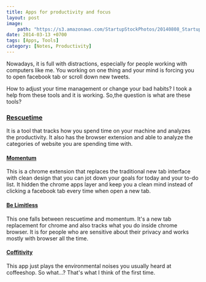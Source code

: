 ```yaml
---
title: Apps for productivity and focus
layout: post
image:
    path: "https://s3.amazonaws.com/StartupStockPhotos/20140808_StartupStockPhotos/75.jpg"
date: 2014-03-13 +0700
tags: [Apps, Tools]
category: [Notes, Productivity]
---
```

Nowadays, it is full with distractions, especially for people working with computers like me. You working on one thing and your mind is forcing you to open facebook tab or scroll down new tweets.

How to adjust your time management or change your bad habits? I took a help from these tools and it is working. 
So,the question is what are these tools?

### <a href="https://www.rescuetime.com" target="_blank">Rescuetime </a>

It is a tool that tracks how you spend time on your machine and analyzes the productivity. It also has the browser extension and able to analyze the categories of website you are spending time with. 

#### <a href="https://chrome.google.com/webstore/detail/momentum/laookkfknpbbblfpciffpaejjkokdgca" target="_blank">Momentum</a>

This is a chrome extension that replaces the traditional new tab interface with clean design that you can jot down your goals for today and your to-do list. It hidden the chrome apps layer and keep you a clean mind instead of clicking a facebook tab every time when open a new tab.

#### <a href="https://chrome.google.com/webstore/detail/jdpnljppdhjpafeaokemhcggofohekbp" target="_blank">Be Limitless</a>

This one falls between rescuetime and momentum. It's a new tab replacement for chrome and also tracks what you do inside chrome browser. It is for people who are sensitive about their privacy and works mostly with browser all the time.

#### <a href="http://coffitivity.com/" target="_blank">Coffitivity</a>

This app just plays the environmental noises you usually heard at coffeeshop. So what...? That's what I think of the first time.





